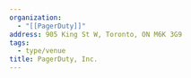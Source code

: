 ```yaml
---
organization:
  - "[[PagerDuty]]"
address: 905 King St W, Toronto, ON M6K 3G9
tags:
  - type/venue
title: PagerDuty, Inc.
---
```


